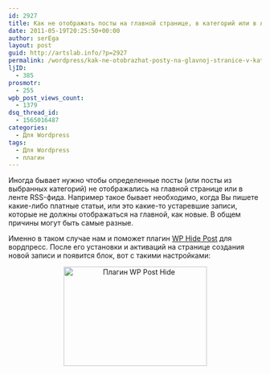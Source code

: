 ```yaml
---
id: 2927
title: Как не отображать посты на главной странице, в категорий или в ленте RSS
date: 2011-05-19T20:25:50+00:00
author: serEga
layout: post
guid: http://artslab.info/?p=2927
permalink: /wordpress/kak-ne-otobrazhat-posty-na-glavnoj-stranice-v-kategorij-ili-v-lente-rss/
ljID:
  - 385
prosmotr:
  - 255
wpb_post_views_count:
  - 1379
dsq_thread_id:
  - 1565016487
categories:
  - Для Wordpress
tags:
  - Для Wordpress
  - плагин
---
```

Иногда бывает нужно чтобы определенные посты (или посты из выбранных категорий) не отображались на главной странице или в ленте RSS-фида. Например такое бывает необходимо, когда Вы пишете какие-либо платные статьи, или это какие-то устаревшие записи, которые не должны отображаться на главной, как новые. В общем причины могут быть самые разные.

Именно в таком случае нам и поможет плагин [WP Hide Post](http://wordpress.org/extend/plugins/wp-hide-post/) для вордпресс. После его установки и активаций на странице создания новой записи и появится блок, вот с такими настройками:

<center>
  <img src="http://googledrive.com/host/0B9lHVSSSdxdxd0hjdUdmRzY3Tjg/skrit_post_s_glavnoi.jpg" alt="Плагин WP Post Hide" title="skrit_post_s_glavnoi" width="285" height="198" class="alignnone size-full wp-image-2928" />
</center>